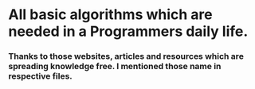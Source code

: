 # All basic algorithms which are needed in a Programmers daily life.

### Thanks to those websites, articles and resources which are spreading knowledge free. I mentioned those name in respective files.
